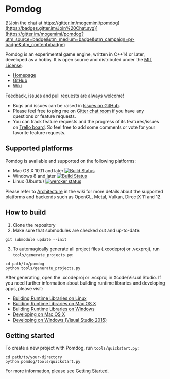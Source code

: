 # Pomdog

[![Join the chat at https://gitter.im/mogemimi/pomdog](https://badges.gitter.im/Join%20Chat.svg)](https://gitter.im/mogemimi/pomdog?utm_source=badge&utm_medium=badge&utm_campaign=pr-badge&utm_content=badge)

Pomdog is an experimental game engine, written in C++14 or later, developed as a hobby.
It is open source and distributed under the [MIT License](http://opensource.org/licenses/MIT).

* [Homepage](http://enginetrouble.net/pomdog)
* [GitHub](https://github.com/mogemimi/pomdog)
* [Wiki](https://github.com/mogemimi/pomdog/wiki)

Feedback, issues and pull requests are always welcome!

* Bugs and issues can be raised in [Issues on GitHub](https://github.com/mogemimi/pomdog/issues).
* Please feel free to ping me on [Gitter chat room](https://gitter.im/mogemimi/pomdog) if you have any questions or feature requests.
* You can track feature requests and the progress of its features/issues on [Trello board](https://trello.com/b/lqd3nwrK/pomdog-game-engine). So feel free to add some comments or vote for your favorite feature requests.

## Supported platforms

Pomdog is available and supported on the following platforms:

* Mac OS X 10.11 and later [![Build Status](https://travis-ci.org/mogemimi/pomdog.svg?branch=master)](https://travis-ci.org/mogemimi/pomdog)
* Windows 8 and later [![Build Status](https://ci.appveyor.com/api/projects/status/hywx5fmkrk7gpdpl/branch/master?svg=true)](https://ci.appveyor.com/project/mogemimi/pomdog/branch/master)
* Linux (Ubuntu) [![wercker status](https://app.wercker.com/status/e7bab185762fa586284d832580e89561/s/master "wercker status")](https://app.wercker.com/project/bykey/e7bab185762fa586284d832580e89561)

Please refer to [Architecture](https://github.com/mogemimi/pomdog/wiki/Architecture) in the wiki for more details about the supported platforms and backends such as OpenGL, Metal, Vulkan, DirectX 11 and 12.

## How to build

1. Clone the repository
2. Make sure that submodules are checked out and up-to-date:

  ```shell
  git submodule update --init
  ```

3. To automagically generate all project files (.xcodeproj or .vcxproj), run `tools/generate_projects.py`:

  ```shell
  cd path/to/pomdog
  python tools/generate_projects.py
  ```

After generating, open the .xcodeproj or .vcxproj in Xcode/Visual Studio.
If you need further information about building runtime libraries and developing apps, please visit:

* [Building Runtime Libraries on Linux](https://github.com/mogemimi/pomdog/wiki/Building-Runtime-Libraries-on-Linux)
* [Building Runtime Libraries on Mac OS X](https://github.com/mogemimi/pomdog/wiki/Building-Runtime-Libraries-on-Mac-OS-X)
* [Building Runtime Libraries on Windows](https://github.com/mogemimi/pomdog/wiki/Building-Runtime-Libraries-on-Windows)
* [Developing on Mac OS X](https://github.com/mogemimi/pomdog/wiki/Developing-on-Mac-OS-X)
* [Developing on Windows (Visual Studio 2015)](https://github.com/mogemimi/pomdog/wiki/Developing-on-Windows-(Visual-Studio-2015))

## Getting started

To create a new project with Pomdog, run `tools/quickstart.py`:

```shell
cd path/to/your-directory
python pomdog/tools/quickstart.py
```

For more information, please see [Getting Started](https://github.com/mogemimi/pomdog/wiki/Getting-Started).
